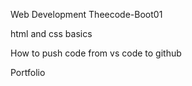 Web Development Theecode-Boot01

html and css basics

How to push code from vs code to github

Portfolio
